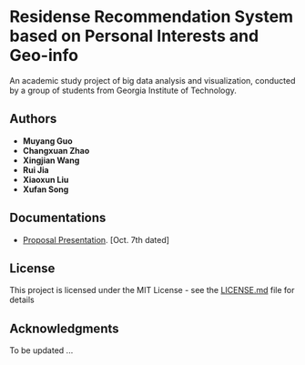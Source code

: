# Residense Recommendation System based on Personal Interests and Geo-info

An academic study project of big data analysis and visualization, conducted by a group of students from Georgia Institute of Technology.  

## Authors

* **Muyang Guo**
* **Changxuan Zhao**
* **Xingjian Wang**
* **Rui Jia**
* **Xiaoxun Liu**
* **Xufan Song**

## Documentations
 
- [Proposal Presentation](https://github.com/MUYANGGUO/6242/blob/master/Project%20Documentation/team34slides.pdf). [Oct. 7th dated]


## License

This project is licensed under the MIT License - see the [LICENSE.md](/LICENSE) file for details

## Acknowledgments

To be updated ... 
